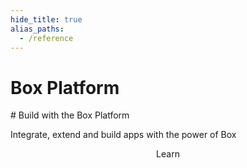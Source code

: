 ```yaml
---
hide_title: true
alias_paths:
  - /reference
---
```


# Box Platform

<Hero>
  # Build with the Box Platform

  Integrate, extend and build apps with the power of Box
</Hero>

<Centered wide>
  <Header stroke centered to='/guides' expand='see all'>
    Learn
  </Header>
  <GuideCategories limit='6' />
</Centered>
